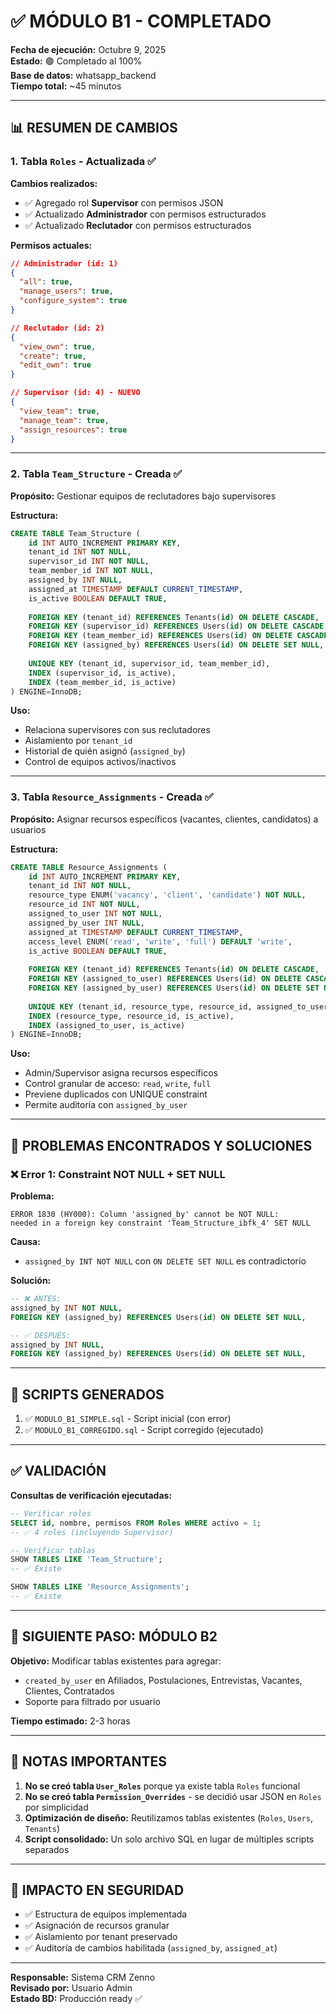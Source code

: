 # ✅ MÓDULO B1 - COMPLETADO

**Fecha de ejecución:** Octubre 9, 2025  
**Estado:** 🟢 Completado al 100%  
**Base de datos:** whatsapp_backend  
**Tiempo total:** ~45 minutos

---

## 📊 RESUMEN DE CAMBIOS

### 1. Tabla `Roles` - Actualizada ✅

**Cambios realizados:**
- ✅ Agregado rol **Supervisor** con permisos JSON
- ✅ Actualizado **Administrador** con permisos estructurados
- ✅ Actualizado **Reclutador** con permisos estructurados

**Permisos actuales:**
```json
// Administrador (id: 1)
{
  "all": true,
  "manage_users": true,
  "configure_system": true
}

// Reclutador (id: 2)
{
  "view_own": true,
  "create": true,
  "edit_own": true
}

// Supervisor (id: 4) - NUEVO
{
  "view_team": true,
  "manage_team": true,
  "assign_resources": true
}
```

---

### 2. Tabla `Team_Structure` - Creada ✅

**Propósito:** Gestionar equipos de reclutadores bajo supervisores

**Estructura:**
```sql
CREATE TABLE Team_Structure (
    id INT AUTO_INCREMENT PRIMARY KEY,
    tenant_id INT NOT NULL,
    supervisor_id INT NOT NULL,
    team_member_id INT NOT NULL,
    assigned_by INT NULL,
    assigned_at TIMESTAMP DEFAULT CURRENT_TIMESTAMP,
    is_active BOOLEAN DEFAULT TRUE,
    
    FOREIGN KEY (tenant_id) REFERENCES Tenants(id) ON DELETE CASCADE,
    FOREIGN KEY (supervisor_id) REFERENCES Users(id) ON DELETE CASCADE,
    FOREIGN KEY (team_member_id) REFERENCES Users(id) ON DELETE CASCADE,
    FOREIGN KEY (assigned_by) REFERENCES Users(id) ON DELETE SET NULL,
    
    UNIQUE KEY (tenant_id, supervisor_id, team_member_id),
    INDEX (supervisor_id, is_active),
    INDEX (team_member_id, is_active)
) ENGINE=InnoDB;
```

**Uso:**
- Relaciona supervisores con sus reclutadores
- Aislamiento por `tenant_id`
- Historial de quién asignó (`assigned_by`)
- Control de equipos activos/inactivos

---

### 3. Tabla `Resource_Assignments` - Creada ✅

**Propósito:** Asignar recursos específicos (vacantes, clientes, candidatos) a usuarios

**Estructura:**
```sql
CREATE TABLE Resource_Assignments (
    id INT AUTO_INCREMENT PRIMARY KEY,
    tenant_id INT NOT NULL,
    resource_type ENUM('vacancy', 'client', 'candidate') NOT NULL,
    resource_id INT NOT NULL,
    assigned_to_user INT NOT NULL,
    assigned_by_user INT NULL,
    assigned_at TIMESTAMP DEFAULT CURRENT_TIMESTAMP,
    access_level ENUM('read', 'write', 'full') DEFAULT 'write',
    is_active BOOLEAN DEFAULT TRUE,
    
    FOREIGN KEY (tenant_id) REFERENCES Tenants(id) ON DELETE CASCADE,
    FOREIGN KEY (assigned_to_user) REFERENCES Users(id) ON DELETE CASCADE,
    FOREIGN KEY (assigned_by_user) REFERENCES Users(id) ON DELETE SET NULL,
    
    UNIQUE KEY (tenant_id, resource_type, resource_id, assigned_to_user),
    INDEX (resource_type, resource_id, is_active),
    INDEX (assigned_to_user, is_active)
) ENGINE=InnoDB;
```

**Uso:**
- Admin/Supervisor asigna recursos específicos
- Control granular de acceso: `read`, `write`, `full`
- Previene duplicados con UNIQUE constraint
- Permite auditoría con `assigned_by_user`

---

## 🔧 PROBLEMAS ENCONTRADOS Y SOLUCIONES

### ❌ Error 1: Constraint NOT NULL + SET NULL
**Problema:**
```
ERROR 1830 (HY000): Column 'assigned_by' cannot be NOT NULL: 
needed in a foreign key constraint 'Team_Structure_ibfk_4' SET NULL
```

**Causa:**
- `assigned_by INT NOT NULL` con `ON DELETE SET NULL` es contradictorio

**Solución:**
```sql
-- ❌ ANTES:
assigned_by INT NOT NULL,
FOREIGN KEY (assigned_by) REFERENCES Users(id) ON DELETE SET NULL,

-- ✅ DESPUÉS:
assigned_by INT NULL,
FOREIGN KEY (assigned_by) REFERENCES Users(id) ON DELETE SET NULL,
```

---

## 📝 SCRIPTS GENERADOS

1. ✅ `MODULO_B1_SIMPLE.sql` - Script inicial (con error)
2. ✅ `MODULO_B1_CORREGIDO.sql` - Script corregido (ejecutado)

---

## ✅ VALIDACIÓN

**Consultas de verificación ejecutadas:**

```sql
-- Verificar roles
SELECT id, nombre, permisos FROM Roles WHERE activo = 1;
-- ✅ 4 roles (incluyendo Supervisor)

-- Verificar tablas
SHOW TABLES LIKE 'Team_Structure';
-- ✅ Existe

SHOW TABLES LIKE 'Resource_Assignments';
-- ✅ Existe
```

---

## 🎯 SIGUIENTE PASO: MÓDULO B2

**Objetivo:** Modificar tablas existentes para agregar:
- `created_by_user` en Afiliados, Postulaciones, Entrevistas, Vacantes, Clientes, Contratados
- Soporte para filtrado por usuario

**Tiempo estimado:** 2-3 horas

---

## 📌 NOTAS IMPORTANTES

1. **No se creó tabla `User_Roles`** porque ya existe tabla `Roles` funcional
2. **No se creó tabla `Permission_Overrides`** - se decidió usar JSON en `Roles` por simplicidad
3. **Optimización de diseño:** Reutilizamos tablas existentes (`Roles`, `Users`, `Tenants`)
4. **Script consolidado:** Un solo archivo SQL en lugar de múltiples scripts separados

---

## 🔐 IMPACTO EN SEGURIDAD

- ✅ Estructura de equipos implementada
- ✅ Asignación de recursos granular
- ✅ Aislamiento por tenant preservado
- ✅ Auditoría de cambios habilitada (`assigned_by`, `assigned_at`)

---

**Responsable:** Sistema CRM Zenno  
**Revisado por:** Usuario Admin  
**Estado BD:** Producción ready ✅


